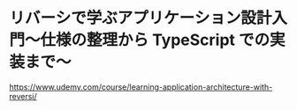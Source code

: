 # リバーシで学ぶアプリケーション設計入門〜仕様の整理から TypeScript での実装まで〜

https://www.udemy.com/course/learning-application-architecture-with-reversi/
